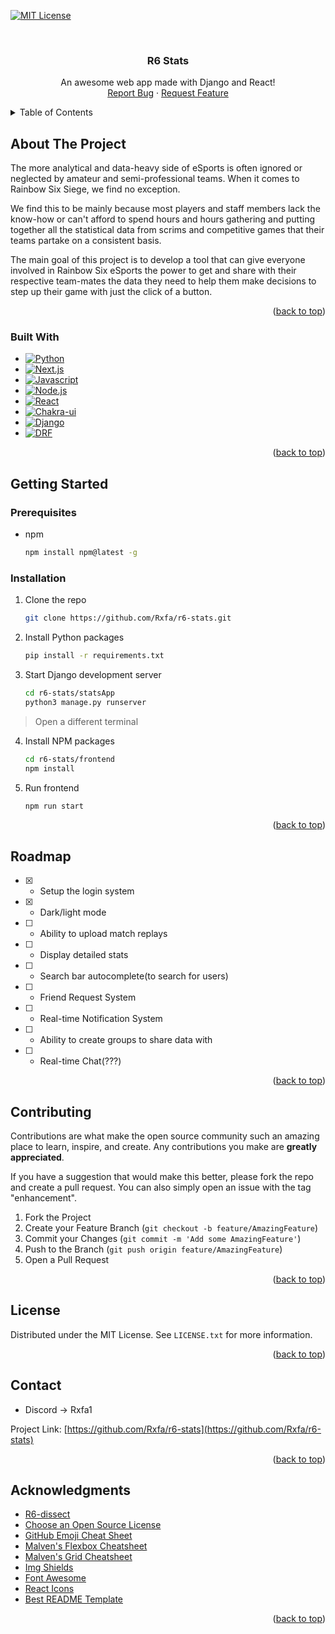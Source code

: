 <a name="readme-top"></a>

<!-- PROJECT SHIELDS -->
<!--
*** I'm using markdown "reference style" links for readability.
*** Reference links are enclosed in brackets [ ] instead of parentheses ( ).
*** See the bottom of this document for the declaration of the reference variables
*** for contributors-url, forks-url, etc. This is an optional, concise syntax you may use.
*** https://www.markdownguide.org/basic-syntax/#reference-style-links
-->
[![MIT License][license-shield]][license-url]

<br />
<div align="center">

  <h3 align="center">R6 Stats</h3>

  <p align="center">
    An awesome web app made with Django and React!
    <br />
    <a href="https://github.com/Rxfa/r6-stats/issues">Report Bug</a>
    ·
    <a href="https://github.com/Rxfa/r6-stats/issues">Request Feature</a>
  </p>
</div>

<!-- TABLE OF CONTENTS -->
<details>
  <summary>Table of Contents</summary>
  <ol>
    <li>
      <a href="#about-the-project">About The Project</a>
      <ul>
        <li><a href="#built-with">Built With</a></li>
      </ul>
    </li>
    <li>
      <a href="#getting-started">Getting Started</a>
      <ul>
        <li><a href="#prerequisites">Prerequisites</a></li>
        <li><a href="#installation">Installation</a></li>
      </ul>
    </li>
    <li><a href="#contributing">Contributing</a></li>
    <li><a href="#license">License</a></li>
    <li><a href="#contact">Contact</a></li>
    <li><a href="#acknowledgments">Acknowledgments</a></li>
  </ol>
</details>

<!-- ABOUT THE PROJECT -->
## About The Project

The more analytical and data-heavy side of eSports is often ignored or neglected by amateur and semi-professional teams. When it comes to Rainbow Six Siege, we find no exception.

We find this to be mainly because most players and staff members lack the know-how or can't afford to spend hours and hours gathering and putting together all the statistical data from scrims and competitive games that their teams partake on a consistent basis.
 
The main goal of this project is to develop a tool that can give everyone involved in Rainbow Six eSports the power to get and share with their respective team-mates the data they need to help them make decisions to step up their game with just the click of a button.

<p align="right">(<a href="#readme-top">back to top</a>)</p>

### Built With

- [![Python][Python]][Python-url]
- [![Next.js][Next.js]][Nextjs-url]
- [![Javascript][Javascript]][Javascript-url]
- [![Node.js][Node.js]][Node-url]
- [![React][React.js]][React-url]
- [![Chakra-ui][Chakra-ui]][Chakra-ui-url]
- [![Django][Django]][Django-url]
- [![DRF][DRF]][DRF-url]

<p align="right">(<a href="#readme-top">back to top</a>)</p>

<!-- GETTING STARTED -->
## Getting Started

### Prerequisites

* npm

  ```sh
  npm install npm@latest -g
  ```


### Installation

1. Clone the repo

   ```sh
   git clone https://github.com/Rxfa/r6-stats.git
   ```

2. Install Python packages
    ```sh
    pip install -r requirements.txt
    ```

3. Start Django development server
    ```sh
    cd r6-stats/statsApp
    python3 manage.py runserver
    ```

 > Open a different terminal

4. Install NPM packages

   ```sh
   cd r6-stats/frontend
   npm install
   ```

5. Run frontend
    ```sh
    npm run start
    ```


<p align="right">(<a href="#readme-top">back to top</a>)</p>

## Roadmap

- [x] - Setup the login system

- [x] - Dark/light mode

- [ ] - Ability to upload match replays

- [ ] - Display detailed stats

- [ ] - Search bar autocomplete(to search for users)

- [ ] - Friend Request System

- [ ] - Real-time Notification System

- [ ] - Ability to create groups to share data with

- [ ] - Real-time Chat(???)


<p align="right">(<a href="#readme-top">back to top</a>)</p>

<!-- CONTRIBUTING -->
## Contributing

Contributions are what make the open source community such an amazing place to learn, inspire, and create. Any contributions you make are **greatly appreciated**.

If you have a suggestion that would make this better, please fork the repo and create a pull request. You can also simply open an issue with the tag "enhancement".

1. Fork the Project
2. Create your Feature Branch (`git checkout -b feature/AmazingFeature`)
3. Commit your Changes (`git commit -m 'Add some AmazingFeature'`)
4. Push to the Branch (`git push origin feature/AmazingFeature`)
5. Open a Pull Request

<p align="right">(<a href="#readme-top">back to top</a>)</p>

<!-- LICENSE -->
## License

Distributed under the MIT License. See `LICENSE.txt` for more information.

<p align="right">(<a href="#readme-top">back to top</a>)</p>

<!-- CONTACT -->
## Contact

* Discord -> Rxfa1

Project Link: [https://github.com/Rxfa/r6-stats](https://github.com/Rxfa/r6-stats)

<p align="right">(<a href="#readme-top">back to top</a>)</p>

<!-- ACKNOWLEDGMENTS -->
## Acknowledgments

* [R6-dissect](https://github.com/redraskal/r6-dissect)
* [Choose an Open Source License](https://choosealicense.com)
* [GitHub Emoji Cheat Sheet](https://www.webpagefx.com/tools/emoji-cheat-sheet)
* [Malven's Flexbox Cheatsheet](https://flexbox.malven.co/)
* [Malven's Grid Cheatsheet](https://grid.malven.co/)
* [Img Shields](https://shields.io)
* [Font Awesome](https://fontawesome.com)
* [React Icons](https://react-icons.github.io/react-icons/search)
* [Best README Template](https://github.com/othneildrew/Best-README-Template)

<p align="right">(<a href="#readme-top">back to top</a>)</p>

<!-- MARKDOWN LINKS & IMAGES -->
<!-- https://www.markdownguide.org/basic-syntax/#reference-style-links -->

[license-shield]: https://img.shields.io/github/license/othneildrew/Best-README-Template.svg?style=for-the-badge
[license-url]: https://github.com/rxfa/r6-stats/LICENSE.txt
[Javascript]: https://img.shields.io/badge/javascript-%23323330.svg?style=for-the-badge&logo=javascript&logoColor=%23F7DF1E
[Javascript-url]:https://developer.mozilla.org/en-US/docs/Web/JavaScript
[Python]: https://img.shields.io/badge/python-3670A0?style=for-the-badge&logo=python&logoColor=ffdd54
[Python-url]: https://docs.python.org/3/
[Node.js]: https://img.shields.io/badge/Node.js-43853D?style=for-the-badge&logo=node.js&logoColor=white
[Node-url]: https://nodejs.org/en/
[React.js]: https://img.shields.io/badge/react-%2320232a.svg?style=for-the-badge&logo=react&logoColor=%2361DAFB
[React-url]: https://reactjs.org/
[Django]: https://img.shields.io/badge/django-%23092E20.svg?style=for-the-badge&logo=djangologoColor=white
[Django-url]: https://www.djangoproject.com/
[DRF]: https://img.shields.io/badge/DJANGO-REST-ff1709?style=for-the-badge&logo=django&logoColor=white&color=ff1709&labelColor=gray
[DRF-url]: https://www.django-rest-framework.org/
[Chakra-ui]: https://img.shields.io/badge/chakra-%234ED1C5.svg?style=for-the-badge&logo=chakraui&logoColor=white
[Chakra-ui-url]: https://chakra-ui.com/
[Next.js]: https://img.shields.io/badge/next.js-000000?style=for-the-badge&logo=next.js&logoColor=white
[Nextjs-url]: https://nextjs.org/